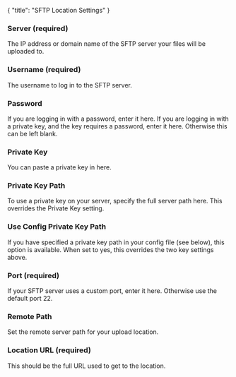 {
    "title": "SFTP Location Settings"
}

### Server (required)

The IP address or domain name of the SFTP server your files will be uploaded to.

### Username (required)

The username to log in to the SFTP server.

### Password

If you are logging in with a password, enter it here. If you are logging in with a private key, and the key requires a password, enter it here. Otherwise this can be left blank.

### Private Key

You can paste a private key in here.

### Private Key Path

To use a private key on your server, specify the full server path here. This overrides the Private Key setting.

### Use Config Private Key Path

If you have specified a private key path in your config file (see below), this option is available. When set to yes, this overrides the two key settings above.

### Port (required)

If your SFTP server uses a custom port, enter it here. Otherwise use the default port 22.

### Remote Path

Set the remote server path for your upload location.

### Location URL (required)

This should be the full URL used to get to the location.
